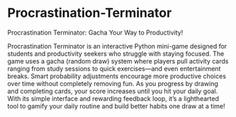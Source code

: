 # Procrastination-Terminator
Procrastination Terminator: Gacha Your Way to Productivity!

Procrastination Terminator is an interactive Python mini-game designed for students and productivity seekers who struggle with staying focused. The game uses a gacha (random draw) system where players pull activity cards ranging from study sessions to quick exercises—and even entertainment breaks. Smart probability adjustments encourage more productive choices over time without completely removing fun. As you progress by drawing and completing cards, your score increases until you hit your daily goal. With its simple interface and rewarding feedback loop, it’s a lighthearted tool to gamify your daily routine and build better habits one draw at a time!
